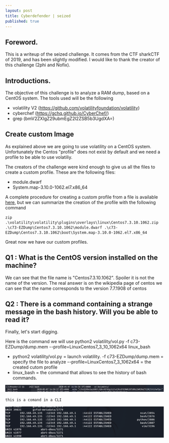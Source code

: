 ```yaml
---
layout: post
title: Cyberdefender | seized
published: true
---
```




## [](#header-2)Foreword. 
This is a writeup of the seized challenge. It comes from the CTF sharkCTF of 2019, and has been slightly modified. I would like to thank the creator of this challenge (2phi and Nofix). 

## [](#header-2)Introductions.
The objective of this challenge is to analyze a RAM dump, based on a CentOS system. 
The tools used will be the following 
- volatility V2 (https://github.com/volatilityfoundation/volatility)
- cyberchef (https://gchq.github.io/CyberChef/)
- grep (bmV2ZXIgZ29ubmEgZ2l2ZSB5b3UgdXA=)



## [](#header-2) Create custom Image

As explained above we are going to use volatility on a CentOS system. Unfortunately the Centos "profile" does not exist by default and we need a profile to be able to use volatiliy. 

The creators of the challenge were kind enough to give us all the files to create a custom profile. These are the following files: 
- module.dwarf
- System.map-3.10.0-1062.el7.x86_64

A complete procedure for creating a custom profile from a file is available [here](https://tunnelix.com/linux-memory-analysis-with-lime-and-volatility/), but we can summarize the creation of the profile with the following command

```
zip .\volatility\volatility\plugins\overlays\linux\Centos7.3.10.1062.zip .\c73-EZDump\Centos7.3.10.1062\module.dwarf .\c73-EZDump\Centos7.3.10.1062\boot\System.map-3.10.0-1062.el7.x86_64
```

Great now we have our custom profiles. 

## [](#header-2) Q1 : What is the CentOS version installed on the machine?

We can see that the file name is "Centos7.3.10.1062". 
Spoiler it is not the name of the version.
The real answer is on the wikipedia page of centos we can see that the name corresponds to the version 7.7.1908 of centos 

## [](#header-2) Q2 : There is a command containing a strange message in the bash history. Will you be able to read it?

Finally, let's start digging. 

Here is the command we will use 
python2 volatility/vol.py -f c73-EZDump/dump.mem --profile=LinuxCentos7_3_10_1062x64 linux_bash

- python2 volatility/vol.py = launch volatility. 
-f c73-EZDump/dump.mem = specify the file to analyze
--profile=LinuxCentos7_3_1062x64 = the created cutom profile 
- linux_bash = the command that allows to see the history of bash commands. 

![Q2](/assets/Q2-seized.jpg)

```
this is a comand in a CLI
```

![this is a pisture](/assets/Q3-seized.png)